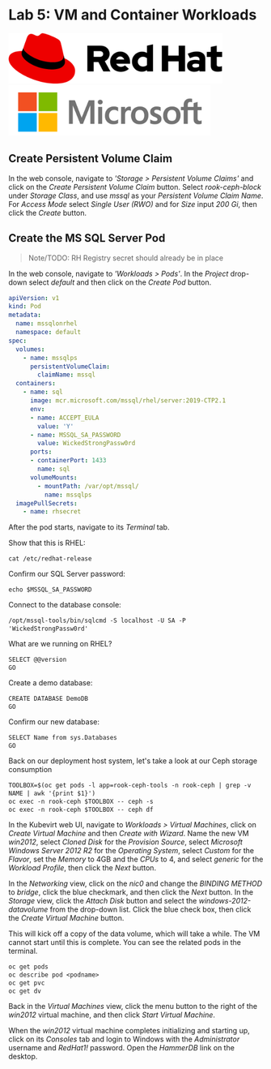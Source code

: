 # Lab 5: VM and Container Workloads

<img src="images/Logo-RedHat-A-Color-RGB.png" alt="Red Hat Logo" height="100px"><img src="images/microsoft_logo.png" alt="Microsoft Logo" height="100px">

## Create Persistent Volume Claim

In the web console, navigate to _'Storage > Persistent Volume Claims'_ and click on the _Create Persistent Volume Claim_ button. Select _rook-ceph-block_ under _Storage Class_, and use _mssql_ as your _Persistent Volume Claim Name_. For _Access Mode_ select _Single User (RWO)_ and for _Size_ input _200 Gi_, then click the _Create_ button.

## Create the MS SQL Server Pod

> Note/TODO: RH Registry secret should already be in place

In the web console, navigate to _'Workloads > Pods'_. In the _Project_ drop-down select _default_ and then click on the _Create Pod_ button.

```yaml
apiVersion: v1
kind: Pod
metadata:
  name: mssqlonrhel
  namespace: default
spec:
  volumes:
    - name: mssqlps
      persistentVolumeClaim:
        claimName: mssql
  containers:
    - name: sql
      image: mcr.microsoft.com/mssql/rhel/server:2019-CTP2.1
      env:
      - name: ACCEPT_EULA
        value: 'Y'
      - name: MSSQL_SA_PASSWORD
        value: WickedStrongPassw0rd
      ports:
      - containerPort: 1433
        name: sql
      volumeMounts:
        - mountPath: /var/opt/mssql/
          name: mssqlps
  imagePullSecrets:
    - name: rhsecret
```

After the pod starts, navigate to its _Terminal_ tab.

Show that this is RHEL:
```
cat /etc/redhat-release
```

Confirm our SQL Server password:
```
echo $MSSQL_SA_PASSWORD
```

Connect to the database console:
```
/opt/mssql-tools/bin/sqlcmd -S localhost -U SA -P 'WickedStrongPassw0rd'
```

What are we running on RHEL?
```
SELECT @@version
GO
```

Create a demo database:
```
CREATE DATABASE DemoDB
GO
```

Confirm our new database:
```
SELECT Name from sys.Databases
GO
```

Back on our deployment host system, let's take a look at our Ceph storage consumption
```
TOOLBOX=$(oc get pods -l app=rook-ceph-tools -n rook-ceph | grep -v NAME | awk '{print $1}')
oc exec -n rook-ceph $TOOLBOX -- ceph -s
oc exec -n rook-ceph $TOOLBOX -- ceph df
``` 

In the Kubevirt web UI, navigate to _Workloads > Virtual Machines_, click on _Create Virtual Machine_ and then _Create with Wizard_. Name the new VM _win2012_, select _Cloned Disk_ for the _Provision Source_, select _Microsoft Windows Server 2012 R2_ for the _Operating System_, select _Custom_ for the _Flavor_, set the _Memory_ to 4GB and the _CPUs_ to 4, and select _generic_ for the _Workload Profile_, then click the _Next_ button.

In the _Networking_ view, click on the _nic0_ and change the _BINDING METHOD_ to _bridge_, click the blue checkmark, and then click the _Next_ button. In the _Storage_ view, click the _Attach Disk_ button and select the _windows-2012-datavolume_ from the drop-down list. Click the blue check box, then click the _Create Virtual Machine_ button.

This will kick off a copy of the data volume, which will take a while. The VM cannot start until this is complete. You can see the related pods in the terminal.

```
oc get pods
oc describe pod <podname>
oc get pvc
oc get dv
```



Back in the _Virtual Machines_ view, click the menu button to the right of the _win2012_ virtual machine, and then click _Start Virtual Machine_.

When the _win2012_ virtual machine completes initializing and starting up, click on its _Consoles_ tab and login to Windows with the _Administrator_ username and _RedHat1!_ password. Open the _HammerDB_ link on the desktop.
